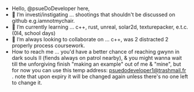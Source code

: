- Hello, @psueDoDeveloper here,
- 👀 I’m investi/instigating ... shootings that shouldn't be discussed on github e.g.iamnotmychair.
- 🌱 I’m currently learning ... c++, rust, unreal, solar2d, texturepacker, e.t.c.(0l4, school days)
- 💞️ I’m always looking to collaborate on ... c++, was 2 distracted 2 properly process coursework.
- How to reach me ... you'd have a better chance of reaching gwynn in dark souls II (fiends always on patrol nearby), & you might wanna wait till the unforgiving finish "making an example" out of me & "mine", but for now you can use this temp address: psuedodeveloper1@trashmail.fr . note that upon expiry it will be changed again unless there's no one left to change it.

<!---
psueDoDeveloper/psueDoDeveloper is a ✨ special ✨ repository because its `README.md` (this file) appears on your GitHub profile.
You can click the Preview link to take a look at your changes.
--->
